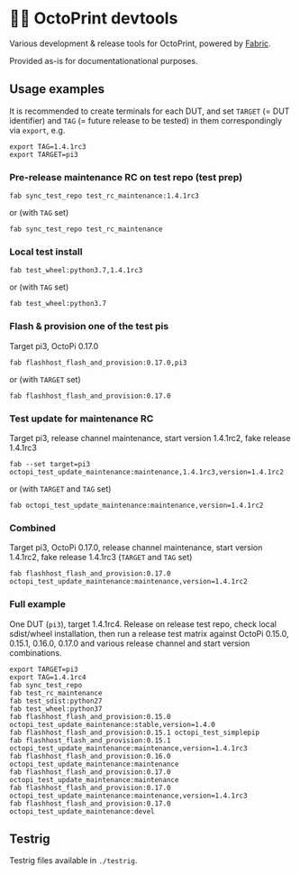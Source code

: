 # 👷‍♀️ OctoPrint devtools

Various development & release tools for OctoPrint, powered by [Fabric](https://docs.fabfile.org/en/1.14/).

Provided as-is for documentationational purposes.

## Usage examples

It is recommended to create terminals for each DUT, and set `TARGET` (= DUT identifier) and `TAG` (= future release to be tested) in them correspondingly via `export`, e.g.

    export TAG=1.4.1rc3
    export TARGET=pi3

### Pre-release maintenance RC on test repo (test prep)

    fab sync_test_repo test_rc_maintenance:1.4.1rc3

or (with `TAG` set)

    fab sync_test_repo test_rc_maintenance

### Local test install

    fab test_wheel:python3.7,1.4.1rc3

or (with `TAG` set)

    fab test_wheel:python3.7

### Flash & provision one of the test pis

Target pi3, OctoPi 0.17.0

    fab flashhost_flash_and_provision:0.17.0,pi3

or (with `TARGET` set)

    fab flashhost_flash_and_provision:0.17.0

### Test update for maintenance RC

Target pi3, release channel maintenance, start version 1.4.1rc2, fake release 1.4.1rc3

    fab --set target=pi3 octopi_test_update_maintenance:maintenance,1.4.1rc3,version=1.4.1rc2

or (with `TARGET` and `TAG` set)

    fab octopi_test_update_maintenance:maintenance,version=1.4.1rc2

### Combined

Target pi3, OctoPi 0.17.0, release channel maintenance, start version 1.4.1rc2, fake release 1.4.1rc3 (`TARGET`
and `TAG` set)

    fab flashhost_flash_and_provision:0.17.0 octopi_test_update_maintenance:maintenance,version=1.4.1rc2

### Full example

One DUT (`pi3`), target 1.4.1rc4. Release on release test repo, check local sdist/wheel installation,
then run a release test matrix against OctoPi 0.15.0, 0.15.1, 0.16.0, 0.17.0 and various release channel and
start version combinations.

    export TARGET=pi3
    export TAG=1.4.1rc4
    fab sync_test_repo
    fab test_rc_maintenance
    fab test_sdist:python27
    fab test_wheel:python37
    fab flashhost_flash_and_provision:0.15.0 octopi_test_update_maintenance:stable,version=1.4.0
    fab flashhost_flash_and_provision:0.15.1 octopi_test_simplepip
    fab flashhost_flash_and_provision:0.15.1 octopi_test_update_maintenance:maintenance,version=1.4.1rc3
    fab flashhost_flash_and_provision:0.16.0 octopi_test_update_maintenance:maintenance
    fab flashhost_flash_and_provision:0.17.0 octopi_test_update_maintenance:maintenance
    fab flashhost_flash_and_provision:0.17.0 octopi_test_update_maintenance:maintenance,version=1.4.1rc3
    fab flashhost_flash_and_provision:0.17.0 octopi_test_update_maintenance:devel

## Testrig

Testrig files available in `./testrig`.
